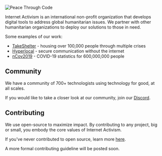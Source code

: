 ![Peace Through Code](https://user-images.githubusercontent.com/50386081/234387549-802b62fa-99d5-4b9e-af54-2abc4792e9a9.png)

Internet Activism is an international non-profit organization that develops digital tools to address global humanitarian issues. We partner with other humanitarian organizations to deploy our solutions to those in need.

Some examples of our work:
- [TakeShelter](https://takeshelter.org) - housing over 100,000 people through multiple crises
- [Hyperlocal](https://usehyperlocal.com/) - secure communication without the internet
- [nCov2019](https://ncov2019.live/) - COVID-19 statistics for 600,000,000 people

## Community
We have a community of 700+ technologists using technology for good, at all scales.

If you would like to take a closer look at our community, join our [Discord](https://discord.internetactivism.org).

## Contributing
We use open-source to maximize impact. By contributing to any project, big or small, you embody the core values of Internet Activism.

If you've never contributed to open source, learn more [here](https://opensource.guide/).

A more formal contributing guideline will be posted soon.
